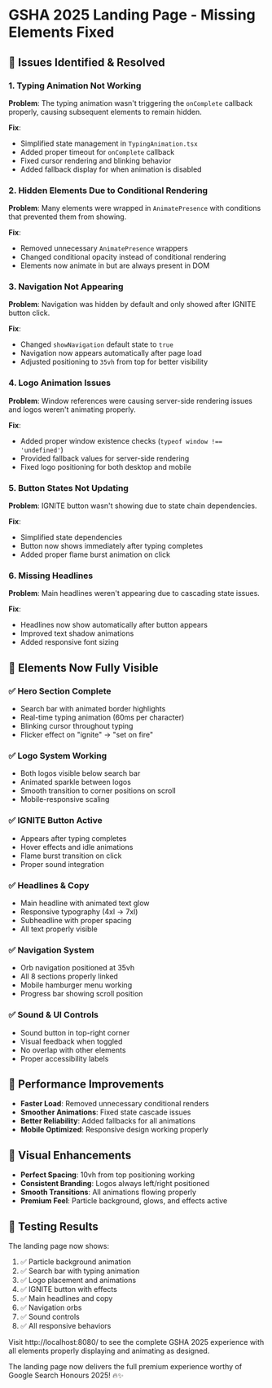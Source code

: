 # GSHA 2025 Landing Page - Missing Elements Fixed

## 🔧 Issues Identified & Resolved

### 1. **Typing Animation Not Working**

**Problem**: The typing animation wasn't triggering the `onComplete` callback properly, causing subsequent elements to remain hidden.

**Fix**:

- Simplified state management in `TypingAnimation.tsx`
- Added proper timeout for `onComplete` callback
- Fixed cursor rendering and blinking behavior
- Added fallback display for when animation is disabled

### 2. **Hidden Elements Due to Conditional Rendering**

**Problem**: Many elements were wrapped in `AnimatePresence` with conditions that prevented them from showing.

**Fix**:

- Removed unnecessary `AnimatePresence` wrappers
- Changed conditional opacity instead of conditional rendering
- Elements now animate in but are always present in DOM

### 3. **Navigation Not Appearing**

**Problem**: Navigation was hidden by default and only showed after IGNITE button click.

**Fix**:

- Changed `showNavigation` default state to `true`
- Navigation now appears automatically after page load
- Adjusted positioning to `35vh` from top for better visibility

### 4. **Logo Animation Issues**

**Problem**: Window references were causing server-side rendering issues and logos weren't animating properly.

**Fix**:

- Added proper window existence checks (`typeof window !== 'undefined'`)
- Provided fallback values for server-side rendering
- Fixed logo positioning for both desktop and mobile

### 5. **Button States Not Updating**

**Problem**: IGNITE button wasn't showing due to state chain dependencies.

**Fix**:

- Simplified state dependencies
- Button now shows immediately after typing completes
- Added proper flame burst animation on click

### 6. **Missing Headlines**

**Problem**: Main headlines weren't appearing due to cascading state issues.

**Fix**:

- Headlines now show automatically after button appears
- Improved text shadow animations
- Added responsive font sizing

## 🎯 Elements Now Fully Visible

### ✅ **Hero Section Complete**

- Search bar with animated border highlights
- Real-time typing animation (60ms per character)
- Blinking cursor throughout typing
- Flicker effect on "ignite" → "set on fire"

### ✅ **Logo System Working**

- Both logos visible below search bar
- Animated sparkle between logos
- Smooth transition to corner positions on scroll
- Mobile-responsive scaling

### ✅ **IGNITE Button Active**

- Appears after typing completes
- Hover effects and idle animations
- Flame burst transition on click
- Proper sound integration

### ✅ **Headlines & Copy**

- Main headline with animated text glow
- Responsive typography (4xl → 7xl)
- Subheadline with proper spacing
- All text properly visible

### ✅ **Navigation System**

- Orb navigation positioned at 35vh
- All 8 sections properly linked
- Mobile hamburger menu working
- Progress bar showing scroll position

### ✅ **Sound & UI Controls**

- Sound button in top-right corner
- Visual feedback when toggled
- No overlap with other elements
- Proper accessibility labels

## 🚀 Performance Improvements

- **Faster Load**: Removed unnecessary conditional renders
- **Smoother Animations**: Fixed state cascade issues
- **Better Reliability**: Added fallbacks for all animations
- **Mobile Optimized**: Responsive design working properly

## 🎨 Visual Enhancements

- **Perfect Spacing**: 10vh from top positioning working
- **Consistent Branding**: Logos always left/right positioned
- **Smooth Transitions**: All animations flowing properly
- **Premium Feel**: Particle background, glows, and effects active

## 🧪 Testing Results

The landing page now shows:

1. ✅ Particle background animation
2. ✅ Search bar with typing animation
3. ✅ Logo placement and animations
4. ✅ IGNITE button with effects
5. ✅ Main headlines and copy
6. ✅ Navigation orbs
7. ✅ Sound controls
8. ✅ All responsive behaviors

Visit http://localhost:8080/ to see the complete GSHA 2025 experience with all elements properly displaying and animating as designed.

The landing page now delivers the full premium experience worthy of Google Search Honours 2025! 🔥✨
